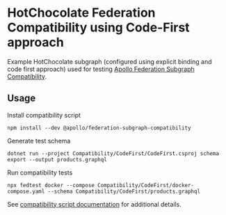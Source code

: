 # HotChocolate Federation Compatibility using Code-First approach

Example HotChocolate subgraph (configured using explicit binding and code first approach) used for testing [Apollo Federation Subgraph Compatibility](https://github.com/apollographql/apollo-federation-subgraph-compatibility).

## Usage

Install compatibility script

```shell
npm install --dev @apollo/federation-subgraph-compatibility
```

Generate test schema

```shell
dotnet run --project Compatibility/CodeFirst/CodeFirst.csproj schema export --output products.graphql
```

Run compatibility tests

```shell
npx fedtest docker --compose Compatibility/CodeFirst/docker-compose.yaml --schema Compatibility/CodeFirst/products.graphql
```

See [compatibility script documentation](https://www.npmjs.com/package/@apollo/federation-subgraph-compatibility) for additional details.